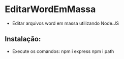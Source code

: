 # EditarWordEmMassa
- Editar arquivos word em massa utilizando Node.JS

## Instalação:
- Execute os comandos: npm i express npm i path
